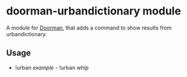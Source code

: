 # doorman-urbandictionary module
A module for [Doorman](https://github.com/FabricLabs/doorman), that adds a command to show results from urbandictionary.

## Usage

- !urban <query>
  *example* - !urban whip
